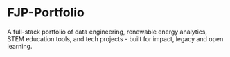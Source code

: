 # FJP-Portfolio
A full-stack portfolio of data engineering, renewable energy analytics, STEM education tools, and tech projects - built for impact, legacy and open learning.

